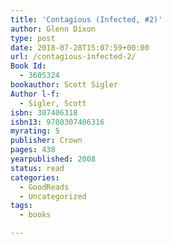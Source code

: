 ```yaml
---
title: 'Contagious (Infected, #2)'
author: Glenn Dixon
type: post
date: 2018-07-28T15:07:59+00:00
url: /contagious-infected-2/
Book Id:
  - 3605324
bookauthor: Scott Sigler
Author l-f:
  - Sigler, Scott
isbn: 307406318
isbn13: 9780307406316
myrating: 5
publisher: Crown
pages: 438
yearpublished: 2008
status: read
categories:
  - GoodReads
  - Uncategorized
tags:
  - books

---
```

